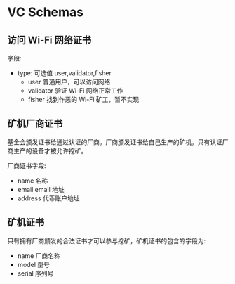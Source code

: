 # VC Schemas

## 访问 Wi-Fi 网络证书

字段:

- type: 可选值 user,validator,fisher
  - user 普通用户，可以访问网络
  - validator 验证 Wi-Fi 网络正常工作
  - fisher 找到作恶的 Wi-Fi 矿工，暂不实现

## 矿机厂商证书

基金会颁发证书给通过认证的厂商。厂商颁发证书给自己生产的矿机。只有认证厂商生产的设备才被允许挖矿。

厂商证书字段:

- name 名称
- email email 地址
- address 代币账户地址

## 矿机证书

只有拥有厂商颁发的合法证书才可以参与挖矿，矿机证书的包含的字段为:

- name 厂商名称
- model 型号
- serial 序列号
